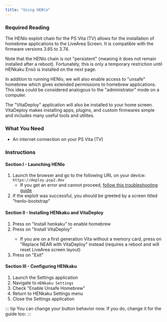 ```yaml
---
title: "Using HENlo"
---
```


### Required Reading

The HENlo exploit chain for the PS Vita (TV) allows for the installation of homebrew applications to the LiveArea Screen. It is compatible with the firmware versions 3.65 to 3.74.

Note that the HENlo chain is not "persistent" (meaning it does not remain installed after a reboot). Fortunately, this is only a temporary restriction until HENkaku Ensō is installed on the next page.

In addition to running HENlo, we will also enable access to "unsafe" homebrew which gives extended permissions to homebrew applications. This idea could be considered analogous to the "administrator" mode on a computer.

The "VitaDeploy" application will also be installed to your home screen. VitaDeploy makes installing apps, plugins, and custom firmwares simple and includes many useful tools and utilites.

### What You Need

* An internet connection on your PS Vita (TV)

### Instructions

#### Section I - Launching HENlo

1. Launch the browser and go to the following URL on your device: `https://deploy.psp2.dev`
    + If you get an error and cannot proceed, [follow this troubleshooting guide](troubleshooting#a-browser-based-exploit-is-not-working)
1. If the exploit was successful, you should be greeted by a screen titled "henlo-bootstrap"

#### Section II - Installing HENkaku and VitaDeploy

1. Press <Btn btn="confirm" /> on "Install henkaku" to enable homebrew
1. Press <Btn btn="confirm" /> on "Install VitaDeploy"
    - If you are on a first generation Vita without a memory card, press <Btn btn="confirm" /> on "Replace NEAR with VitaDeploy" instead (requires a reboot and will reset LiveArea screen layout)
1. Press <Btn btn="confirm" /> on "Exit"

#### Section III - Configuring HENkaku

1. Launch the Settings application
1. Navigate to `HENkaku Settings`
1. Check "Enable Unsafe Homebrew"
1. Return to HENkaku Settings menu
1. Close the Settings application

::: tip
You can change your <Btn btn="circle" /> button behavior now. If you do, change it for the guide too: <BtnToggler />
:::
